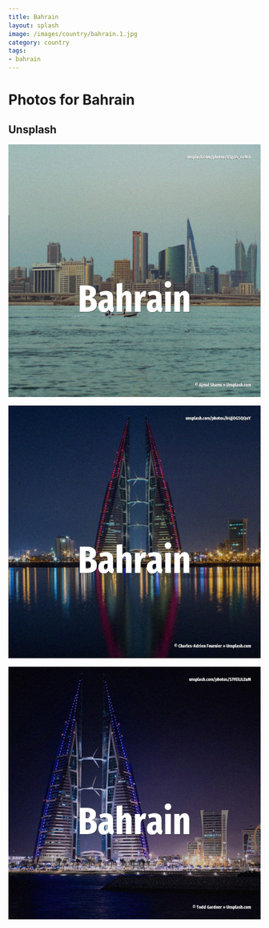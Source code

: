 ```yaml
---
title: Bahrain
layout: splash
image: /images/country/bahrain.1.jpg
category: country
tags:
- bahrain
---
```

# Photos for Bahrain

## Unsplash

![Bahrain](/images/country/bahrain.1.jpg)

![Bahrain](/images/country/bahrain.2.jpg)

![Bahrain](/images/country/bahrain.3.jpg)